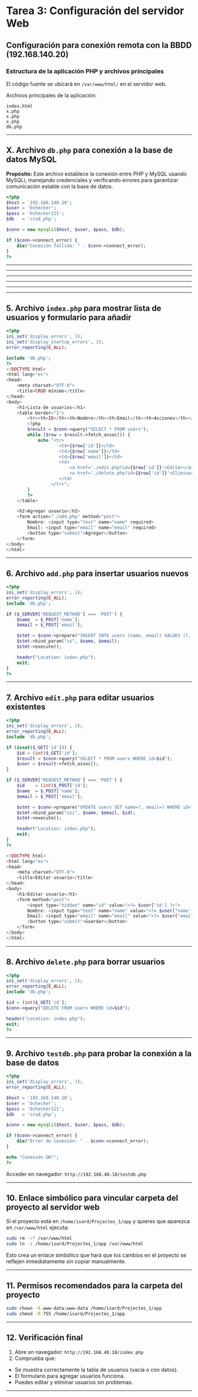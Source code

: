 # Tarea 3: Configuración del servidor Web

## Configuración para conexión remota con la BBDD (192.168.140.20)

### Estructura de la aplicación PHP y archivos principales

El código fuente se ubicará en `/var/www/html/` en el servidor web.

Archivos principales de la aplicación:

```
index.html
x.php
x.php
x.php
db.php
```

***

## X. Archivo `db.php` para conexión a la base de datos MySQL

**Propósito:** Este archivo establece la conexión entre PHP y MySQL usando MySQLi, manejando credenciales y verificando errores para garantizar comunicación estable con la base de datos.

```php
<?php
$host = '192.168.140.10';
$user = 'bchecker';
$pass = 'bchecker121';
$db   = 'crud_php';

$conn = new mysqli($host, $user, $pass, $db);

if ($conn->connect_error) {
    die("Conexión fallida: " . $conn->connect_error);
}
?>
```

---
---
---
---
---
***

## 5. Archivo `index.php` para mostrar lista de usuarios y formulario para añadir

```php
<?php
ini_set('display_errors', 1);
ini_set('display_startup_errors', 1);
error_reporting(E_ALL);

include 'db.php';
?>
<!DOCTYPE html>
<html lang="es">
<head>
    <meta charset="UTF-8">
    <title>CRUD mínimo</title>
</head>
<body>
    <h1>Lista de usuarios</h1>
    <table border="1">
        <tr><th>ID</th><th>Nombre</th><th>Email</th><th>Acciones</th></tr>
        <?php
        $result = $conn->query("SELECT * FROM users");
        while ($row = $result->fetch_assoc()) {
            echo "<tr>
                    <td>{$row['id']}</td>
                    <td>{$row['name']}</td>
                    <td>{$row['email']}</td>
                    <td>
                        <a href='./edit.php?id={$row['id']}'>Editar</a> |
                        <a href='./delete.php?id={$row['id']}'>Eliminar</a>
                    </td>
                 </tr>";
        }
        ?>
    </table>

    <h2>Agregar usuario</h2>
    <form action="./add.php" method="post">
        Nombre: <input type="text" name="name" required>
        Email: <input type="email" name="email" required>
        <button type="submit">Agregar</button>
    </form>
</body>
</html>
```


***

## 6. Archivo `add.php` para insertar usuarios nuevos

```php
<?php
ini_set('display_errors', 1);
error_reporting(E_ALL);
include 'db.php';

if ($_SERVER['REQUEST_METHOD'] === 'POST') {
    $name  = $_POST['name'];
    $email = $_POST['email'];

    $stmt = $conn->prepare("INSERT INTO users (name, email) VALUES (?, ?)");
    $stmt->bind_param("ss", $name, $email);
    $stmt->execute();

    header("Location: index.php");
    exit;
}
?>
```


***

## 7. Archivo `edit.php` para editar usuarios existentes

```php
<?php
ini_set('display_errors', 1);
error_reporting(E_ALL);
include 'db.php';

if (isset($_GET['id'])) {
    $id = (int)$_GET['id'];
    $result = $conn->query("SELECT * FROM users WHERE id=$id");
    $user = $result->fetch_assoc();
}

if ($_SERVER['REQUEST_METHOD'] === 'POST') {
    $id    = (int)$_POST['id'];
    $name  = $_POST['name'];
    $email = $_POST['email'];

    $stmt = $conn->prepare("UPDATE users SET name=?, email=? WHERE id=?");
    $stmt->bind_param("ssi", $name, $email, $id);
    $stmt->execute();

    header("Location: index.php");
    exit;
}
?>

<!DOCTYPE html>
<html lang="es">
<head>
    <meta charset="UTF-8">
    <title>Editar usuario</title>
</head>
<body>
    <h1>Editar usuario</h1>
    <form method="post">
        <input type="hidden" name="id" value="<?= $user['id'] ?>">
        Nombre: <input type="text" name="name" value="<?= $user['name'] ?>" required>
        Email: <input type="email" name="email" value="<?= $user['email'] ?>" required>
        <button type="submit">Guardar</button>
    </form>
</body>
</html>
```


***

## 8. Archivo `delete.php` para borrar usuarios

```php
<?php
ini_set('display_errors', 1);
error_reporting(E_ALL);
include 'db.php';

$id = (int)$_GET['id'];
$conn->query("DELETE FROM users WHERE id=$id");

header("Location: index.php");
exit;
?>
```


***

## 9. Archivo `testdb.php` para probar la conexión a la base de datos

```php
<?php
ini_set('display_errors', 1);
error_reporting(E_ALL);

$host = '192.168.140.10';
$user = 'bchecker';
$pass = 'bchecker121';
$db   = 'crud_php';

$conn = new mysqli($host, $user, $pass, $db);

if ($conn->connect_error) {
    die("Error de conexión: " . $conn->connect_error);
}

echo "Conexión OK!";
?>
```

Acceder en navegador:
`http://192.168.40.10/testdb.php`

***

## 10. Enlace simbólico para vincular carpeta del proyecto al servidor web

Si el proyecto está en `/home/isard/Projectes_1/app` y quieres que aparezca en `/var/www/html` ejecuta:

```bash
sudo rm -rf /var/www/html
sudo ln -s /home/isard/Projectes_1/app /var/www/html
```

Esto crea un enlace simbólico que hará que los cambios en el proyecto se reflejen inmediatamente sin copiar manualmente.

***

## 11. Permisos recomendados para la carpeta del proyecto

```bash
sudo chown -R www-data:www-data /home/isard/Projectes_1/app
sudo chmod -R 755 /home/isard/Projectes_1/app
```


***

## 12. Verificación final

1. Abre en navegador:
`http://192.168.40.10/index.php`
2. Comprueba que:

- Se muestra correctamente la tabla de usuarios (vacía o con datos).
- El formulario para agregar usuarios funciona.
- Puedes editar y eliminar usuarios sin problemas.

***
